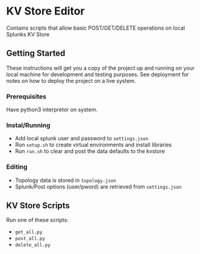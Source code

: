 # KV Store Editor

Contains scripts that allow basic POST/GET/DELETE operations on local Splunks KV Store

## Getting Started

These instructions will get you a copy of the project up and running on your local machine for development and testing purposes. See deployment for notes on how to deploy the project on a live system.

### Prerequisites

Have python3 interpretor on system.

### Instal/Running

* Add local splunk user and password to `settings.json`
* Run `setup.sh` to create virtual environments and install libraries
* Run `run.sh` to clear and post the data defaults to the kvstore

### Editing

* Topology data is stored in `topology.json`
* Splunk/Post options (user/pword) are retrieved from `settings.json`

## KV Store Scripts

Run one of these scripts:
* `get_all.py`
* `post_all.py`
* `delete_all.py`
